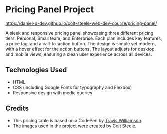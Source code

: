 # Pricing Panel Project
https://daniel-d-dev.github.io/colt-steele-web-dev-course/pricing-panel/

A sleek and responsive pricing panel showcasing three different pricing tiers: Personal, Small team, and Enterprise. Each plan includes key features, a price tag, and a call-to-action button. The design is simple yet modern, with a hover effect for the action buttons. The layout adjusts for desktop and mobile views, ensuring a clean user experience across all devices.

## Technologies Used
* HTML
* CSS (including Google Fonts for typography and Flexbox)
* Responsive design with media queries

## Credits
* This pricing table is based on a CodePen by [Travis Williamson]([url](https://codepen.io/travisw)).
* The images used in the project were created by Colt Steele.
